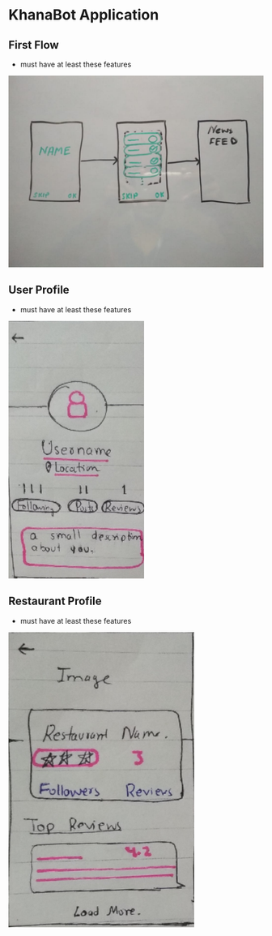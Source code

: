 # KhanaBot Application


First Flow
-----------
* must have at least these features

![](https://github.com/iit2015143/ImageContainer/blob/master/WhatsApp%20Image%202019-03-09%20at%2011.49.54%20PM(1).jpeg)

User Profile
------------
* must have at least these features

![](https://github.com/iit2015143/ImageContainer/blob/master/WhatsApp%20Image%202019-03-09%20at%2011.49.54%20PM(2).jpeg)


Restaurant Profile
------------
* must have at least these features

![](https://github.com/iit2015143/ImageContainer/blob/master/WhatsApp%20Image%202019-03-09%20at%2011.49.54%20PM.jpeg)
